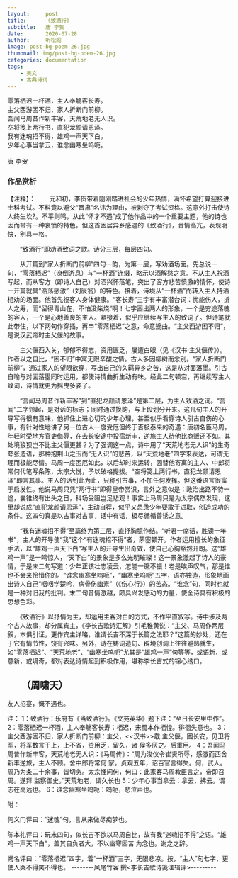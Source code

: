 ```yaml
---
layout:     post
title:      《致酒行》
subtitle:   唐 李贺
date:       2020-07-28
author:     听松阁
image: post-bg-poem-26.jpg
thumbnail: img/post-bg-poem-26.jpg
categories: documentation
tags:
    - 美文
    - 古典诗词
---
```


零落栖迟一杯酒，主人奉觞客长寿。<br>
主父西游困不归，家人折断门前柳。<br>
吾闻马周昔作新丰客，天荒地老无人识。<br>
空将笺上两行书，直犯龙颜请恩泽。<br>
我有迷魂招不得，雄鸡一声天下白。<br>
少年心事当拿云，谁念幽寒坐呜呃。<br>
<br>
唐 李贺


### 作品赏析
【注释】：
　　元和初，李贺带着刚刚踏进社会的少年热情，满怀希望打算迎接进士科考试。不料竟以避父“晋肃”名讳为理由，被剥夺了考试资格。这意外打击使诗人终生坎?。不平则鸣，从此“怀才不遇”成了他作品中的一个重要主题，他的诗也因而带有一种哀愤的特色。但这首困居异乡感遇的《致酒行》，音情高亢，表现明快，别具一格。

　　“致酒行”即劝酒致词之歌。诗分三层，每层四句。

　　从开篇到“家人折断门前柳”四句一韵，为第一层，写劝酒场面。先总说一句，“零落栖迟”（潦倒游息）与“一杯酒”连缀，略示以酒解愁之意。不从主人祝酒写起，而从客方（即诗人自己）对酒兴怀落笔，突出了客方悲苦愤激的情怀，使诗一开篇就具“浩荡感激”（刘辰翁）的特色。接着，诗境从“一杯酒”而转入主人持酒相劝的场面。他首先祝客人身体健康。“客长寿”三字有丰富潜台词：忧能伤人，折人之寿，而“留得青山在，不怕没柴烧”啊！七字画出两人的形象，一个是穷途落魄的客人，一个是心地善良的主人。紧接着，似乎应继续写主人的致词了。但诗笔就此带住，以下两句作穿插，再申“零落栖迟”之意，命意婉曲。“主父西游困不归”，是说汉武帝时主父偃的故事。

　　主父偃西入关，郁郁不得志，资用匮乏，屡遭白眼（见《汉书·主父偃传》）。作者以之自比，“困不归”中寓无限辛酸之情。古人多因柳树而念别。“家人折断门前柳”，通过家人的望眼欲穿，写出自己的久羁异乡之苦，这是从对面落墨。引古自喻与对面落墨同时运用，都使诗情曲折生动有味。经此二句顿宕，再继续写主人致词，诗情就更为摇曳多姿了。

　　“吾闻马周昔作新丰客”到“直犯龙颜请恩泽”是第二层，为主人致酒之词。“吾闻”二字领起，是对话的标志；同时通过换韵，与上段划分开来。这几句主人的开导写得很有意味，他抓住上进心切的少年心理，甚至似乎看穿诗人引古自伤的心事，有针对性地讲了另一位古人一度受厄但终于否极泰来的奇遇：唐初名臣马周，年轻时受地方官吏侮辱，在去长安途中投宿新丰，逆旅主人待他比商贩还不如。其处境狼狈岂不比主父偃更甚？为了强调这一点，诗中用了“天荒地老无人识”的生奇夸张造语，那种抱荆山之玉而“无人识”的悲苦，以“天荒地老”四字来表达，可谓无理而极能尽情。马周一度困厄如此，以后却时来运转，因替他寄寓的主人、中郎将常何代笔写条陈，太宗大悦，予以破格提拔。“空将笺上两行书，直犯龙颜请恩泽”即言其事。主人的话到此为止，只称引古事，不加任何发挥。但这番语言很富于启发性。他说马周只凭“两行书”即得皇帝赏识，言外之意似是：政治出路不特一途，囊锥终有出头之日，科场受阻岂足悲观！事实上马周只是为太宗偶然发现，这里却说成“直犯龙颜请恩泽”，主动自荐，似乎又怂恿少年要敢于进取，创造成功的条件。这四句真是以古事对古事，话中有话，极尽循循善诱之意。

　　“我有迷魂招不得”至篇终为第三层，直抒胸臆作结。“听君一席话，胜读十年书”，主人的开导使“我”这个“有迷魂招不得”者，茅塞顿开。作者运用擅长的象征手法，以“雄鸡一声天下白”写主人的开导生出奇效，使自己心胸豁然开朗。这“雄鸡一声”是一鸣惊人，“天下白”的景象是多么光明璀璨！这一景象激起了诗人的豪情，于是末二句写道：少年正该壮志凌云，怎能一蹶不振！老是唉声叹气，那是谁也不会来怜惜你的。“谁念幽寒坐呜呃”，“幽寒坐呜呃”五字，语亦独造，形象地画出诗人自己“咽咽学楚吟，病骨伤幽素”（《伤心行》）的苦态。“谁念”句，同时也就是一种对旧我的批判。末二句音情激越，颇具兴发感动的力量，使全诗具有积极的思想色彩。

　　《致酒行》以抒情为主，却运用主客对白的方式，不作平直叙写。诗中涉及两个古人故事，却分属宾主，《李长吉歌诗汇解》引毛稚黄说：“主父、马周作两层叙，本俱引证，更作宾主详略，谁谓长吉不深于长篇之法耶？”这篇的妙处，还在于它有情节性，饶有兴味。另外，诗在铸词造句、辟境创调上往往避熟就生，如“零落栖迟”、“天荒地老”、“幽寒坐呜呃”尤其是“雄鸡一声”句等等，或语新，或意新，或境奇，都对表达诗情起到积极作用，堪称李长吉式的锦心绣口。

　　（周啸天）
----------------------------------------------
友人招宴，慨不遇也。

注：
1：致酒行：乐府有《当致酒行》。《文苑英华》题下注：“至日长安里中作”。
2：零落栖迟一杯酒，主人奉觞客长寿：栖迟，宋蜀本作栖惶。徘徊失意也。
3：主父西游困不归，家人折断门前柳：主父，<<汉书>>载:主父偃，困长安，见卫将军，将军数言于上，上不省，资用乏，留久，诸 侯多厌之。后重用。
4：吾闻马周昔作新丰客，天荒地老无人识：《马周传》：“周为浚仪令崔贤所辱，感激而西舍新丰逆旅，主人不顾。舍中郎将常何 家。贞观五年，诏百官言得失。何，武人。周乃为条二十余事，皆切务。太宗怪问何，何曰：此家客马周教臣言之，帝即召周。遂拜 监察御史。”天荒地老，谓久长也
5：少年心事当拿云：拿云，拂云。谓志在高远也。
6：谁念幽寒坐呜呃：呜呃，悲泣声也。

附：

何义门评曰：“迷魂”句，言从来做尽痴梦也。

陈本礼评曰：玩末四句，似长吉不欲以马周自比，故有我“迷魂招不得”之语。“雄鸡一声天下白”，盖其自负者大，不以幽寒困苦 为念也。谢之之辞。

阙名评曰：“零落栖迟”四字，着“一杯酒”三字，无限悲凉。按，“主人”句七字，更使人哭不得笑不得也。
--------凤尾竹客 撰<李长吉歌诗笺注辑评>---------
